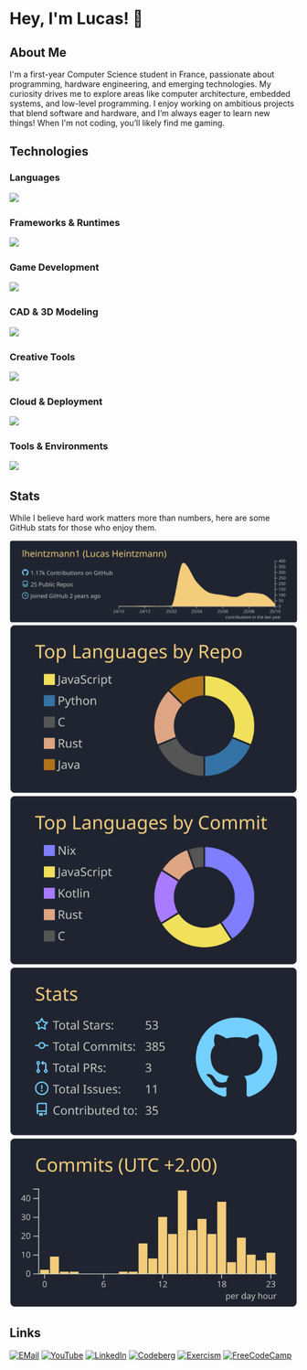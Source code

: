 # Hey, I'm Lucas! 👋

## About Me
I'm a first-year Computer Science student in France, passionate about programming, hardware engineering, and emerging technologies. My curiosity drives me to explore areas like computer architecture, embedded systems, and low-level programming. I enjoy working on ambitious projects that blend software and hardware, and I’m always eager to learn new things! When I'm not coding, you’ll likely find me gaming.

## Technologies

### Languages
<img src="https://skillicons.vercel.app/api/svg?i=c,cs,python,java,kotlin,rust,ocaml,bash,powershell,javascript,html,css,markdown&theme=light" />

### Frameworks & Runtimes
<img src="https://skillicons.vercel.app/api/svg?i=dotnet,nodejs&theme=light" />

### Game Development
<img src="https://skillicons.vercel.app/api/svg?i=unity,unrealengine&theme=light" />

### CAD & 3D Modeling
<img src="https://skillicons.vercel.app/api/svg?i=blender,autocad,maya,3dsmax&theme=light" />

### Creative Tools
<img src="https://skillicons.vercel.app/api/svg?i=davinci,AffinityDesigner,AffinityPhoto,AffinityPublisher&theme=light" />

### Cloud & Deployment
<img src="https://skillicons.vercel.app/api/svg?i=vercel&theme=light" />

### Tools & Environments
<img src="https://skillicons.vercel.app/api/svg?i=git,linux,windows,vscode,visualstudio,idea,nix&theme=light" />

## Stats

While I believe hard work matters more than numbers, here are some GitHub stats for those who enjoy them.

![GitHub Profile Details](./profile-summary-card-output/ayu_mirage/0-profile-details.svg)
![Repository Languages](./profile-summary-card-output/ayu_mirage/1-repos-per-language.svg)
![Most Used Languages](./profile-summary-card-output/ayu_mirage/2-most-commit-language.svg)
![GitHub Stats](./profile-summary-card-output/ayu_mirage/3-stats.svg)
![Productive Time](./profile-summary-card-output/ayu_mirage/4-productive-time.svg)

## Links
[![EMail](https://skill-badges.vercel.app/api/badge?icon=gmail&name=Email&_t=0)](mailto:lheintzmann1@disroot.org)
[![YouTube](https://skill-badges.vercel.app/api/badge?icon=youtube&name=YouTube&_t=0)](https://www.youtube.com/@LucasHeintzmann)
[![LinkedIn](https://skill-badges.vercel.app/api/badge?icon=linkedin&name=LinkedIn&_t=0)](https://www.linkedin.com/in/lheintzmann1)
[![Codeberg](https://skill-badges.vercel.app/api/badge?icon=codeberg&name=Codeberg&_t=0)](https://codeberg.org/lheintzmann1)
[![Exercism](https://skill-badges.vercel.app/api/badge?icon=exercism&name=Exercism&_t=0)](https://exercism.org/profiles/lheintzmann1)
[![FreeCodeCamp](https://skill-badges.vercel.app/api/badge?icon=freecodecamp&name=FreeCodeCamp&_t=0)](https://www.freecodecamp.org/lheintzmann1)
